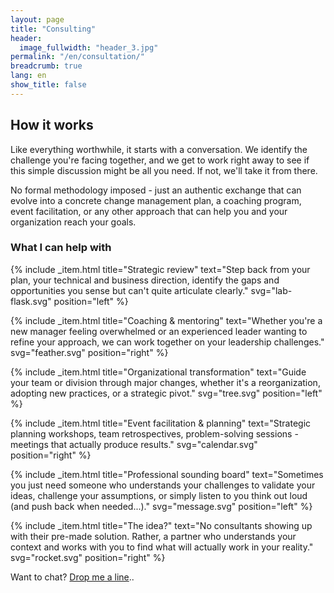 ```yaml
---
layout: page
title: "Consulting"
header:
  image_fullwidth: "header_3.jpg"
permalink: "/en/consultation/"
breadcrumb: true
lang: en
show_title: false
---
```


## How it works

Like everything worthwhile, it starts with a conversation. We identify the challenge you're facing together, and we get to work right away to see if this simple discussion might be all you need. If not, we'll take it from there.

No formal methodology imposed - just an authentic exchange that can evolve into a concrete change management plan, a coaching program, event facilitation, or any other approach that can help you and your organization reach your goals.

### What I can help with

{% include _item.html title="Strategic review" text="Step back from your plan, your technical and business direction, identify the gaps and opportunities you sense but can't quite articulate clearly." svg="lab-flask.svg" position="left" %}

{% include _item.html title="Coaching & mentoring" text="Whether you're a new manager feeling overwhelmed or an experienced leader wanting to refine your approach, we can work together on your leadership challenges." svg="feather.svg" position="right" %}

{% include _item.html title="Organizational transformation" text="Guide your team or division through major changes, whether it's a reorganization, adopting new practices, or a strategic pivot." svg="tree.svg" position="left" %}

{% include _item.html title="Event facilitation & planning" text="Strategic planning workshops, team retrospectives, problem-solving sessions - meetings that actually produce results." svg="calendar.svg" position="right" %}

{% include _item.html title="Professional sounding board" text="Sometimes you just need someone who understands your challenges to validate your ideas, challenge your assumptions, or simply listen to you think out loud (and push back when needed...)." svg="message.svg" position="left" %}

{% include _item.html title="The idea?" text="No consultants showing up with their pre-made solution. Rather, a partner who understands your context and works with you to find what will actually work in your reality." svg="rocket.svg" position="right" %}

Want to chat? [Drop me a line](mailto:jeff@morelcorp.ca)..
